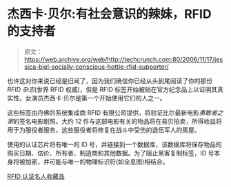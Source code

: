 # 杰西卡·贝尔:有社会意识的辣妹，RFID 的支持者

> 原文：<https://web.archive.org/web/http://techcrunch.com:80/2006/11/17/jessica-biel-socially-conscious-hottie-rfid-supporter/>

也许这对你来说已经是旧闻了，因为我们确信你已经从头到尾阅读了你的那份 *RFID 杂志*(世界 RFID 权威)，但是 RFID 标签开始被贴在官方纪念品上以证明其真实性。女演员杰西卡·贝尔是第一个开始使用它们的人之一。

这些标签由丹佛的系统集成商 RFID 有限公司提供，将验证比尔最新电影*勇敢者之家*的签名电影剧照。大约 12 件与这部电影有关的物品将在易贝拍卖，所得收益将用于为服役者服务，这些服役者将修复在战斗中受伤的退伍军人的房屋。

使用的认证芯片将有唯一的 ID 号，并链接到一个数据库，该数据库将保存物品的购买日期、估价、所有者、制造商和其他数据。为了阻止黑客复制标签，ID 号本身将被加密，并可能与唯一的物理标识符(如全息图)相结合。

[RFID 认证名人收藏品](https://web.archive.org/web/20150914195900/http://www.rfidjournal.com/article/articleview/2825/1/1/)